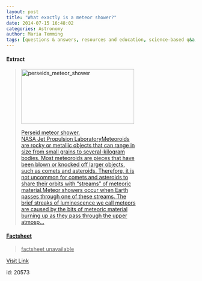 ```yaml
---
layout: post
title: "What exactly is a meteor shower?"
date: 2014-07-15 16:48:02
categories: Astronomy
author: Maria Temming
tags: [questions & answers, resources and education, science-based q&a, meteor showers]
---
```



#### Extract
><div id="attachment_255425956" style="width: 310px" class="wp-caption alignright"><a href="http://d366w3m5tf0813.cloudfront.net/wp-content/uploads/perseids_meteor_shower.jpg"><img class="wp-image-255425956 size-medium" src="http://d366w3m5tf0813.cloudfront.net/wp-content/uploads/perseids_meteor_shower-300x146.jpg" alt="perseids_meteor_shower" width="300" height="146" /><p class="wp-caption-text">Perseid meteor shower.<br />NASA Jet Propulsion LaboratoryMeteoroids are rocky or metallic objects that can range in size from small grains to several-kilogram bodies. Most meteoroids are pieces that have been blown or knocked off larger objects, such as comets and asteroids. Therefore, it is not uncommon for comets and asteroids to share their orbits with “streams” of meteoric material.Meteor showers occur when Earth passes through one of these streams. The brief streaks of luminescence we call meteors are caused by the bits of meteoric material burning up as they pass through the upper atmosp...

#### Factsheet
>factsheet unavailable

[Visit Link](http://www.skyandtelescope.com/astronomy-resources/exactly-meteor-shower/)

id:   20573
